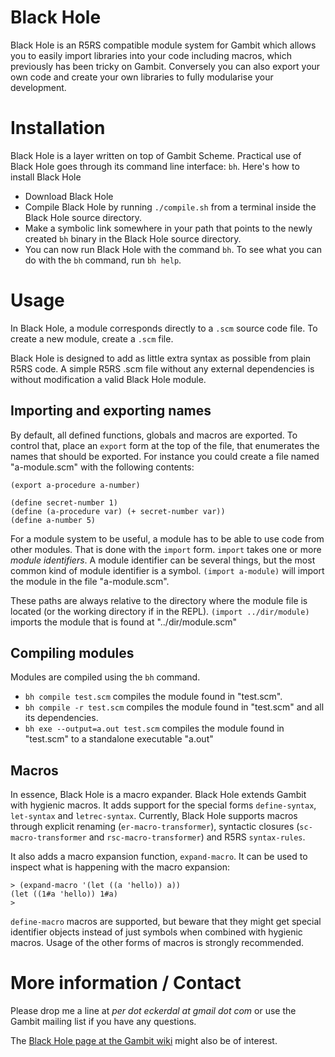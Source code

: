 # Black Hole

Black Hole is an R5RS compatible module system for Gambit which allows
you to easily import libraries into your code including macros, which
previously has been tricky on Gambit. Conversely you can also export
your own code and create your own libraries to fully modularise your
development.


# Installation

Black Hole is a layer written on top of Gambit Scheme. Practical use
of Black Hole goes through its command line interface: `bh`. Here's
how to install Black Hole

* Download Black Hole
* Compile Black Hole by running `./compile.sh` from a terminal inside
  the Black Hole source directory.
* Make a symbolic link somewhere in your path that points
  to the newly created `bh` binary in the Black Hole source
  directory.
* You can now run Black Hole with the command `bh`. To see what you
  can do with the `bh` command, run `bh help`.


# Usage

In Black Hole, a module corresponds directly to a `.scm` source code
file. To create a new module, create a `.scm` file.

Black Hole is designed to add as little extra syntax as possible from
plain R5RS code. A simple R5RS .scm file without any external
dependencies is without modification a valid Black Hole module.

## Importing and exporting names

By default, all defined functions, globals and macros are exported. To
control that, place an `export` form at the top of the file, that
enumerates the names that should be exported. For instance you could
create a file named "a-module.scm" with the following contents:

    (export a-procedure a-number)
    
    (define secret-number 1)
    (define (a-procedure var) (+ secret-number var))
    (define a-number 5)

For a module system to be useful, a module has to be able to use code
from other modules. That is done with the `import` form. `import`
takes one or more *module identifiers*. A module identifier can be
several things, but the most common kind of module identifier is a
symbol. `(import a-module)` will import the module in the file
"a-module.scm".

These paths are always relative to the directory where the module file
is located (or the working directory if in the REPL).
`(import ../dir/module)` imports the module that is found at
"../dir/module.scm"

## Compiling modules

Modules are compiled using the `bh` command.

* `bh compile test.scm` compiles the module found in "test.scm".
* `bh compile -r test.scm` compiles the module found in
   "test.scm" and all its dependencies.
* `bh exe --output=a.out test.scm` compiles the module
   found in "test.scm" to a standalone executable "a.out"

## Macros

In essence, Black Hole is a macro expander. Black Hole extends Gambit
with hygienic macros. It adds support for the special forms
`define-syntax`, `let-syntax` and `letrec-syntax`. Currently, Black
Hole supports macros through explicit renaming
(`er-macro-transformer`), syntactic closures (`sc-macro-transformer`
and `rsc-macro-transformer`) and R5RS `syntax-rules`.

It also adds a macro expansion function, `expand-macro`. It can be
used to inspect what is happening with the macro expansion:

    > (expand-macro '(let ((a 'hello)) a))
    (let ((1#a 'hello)) 1#a)
    > 

`define-macro` macros are supported, but beware that they might get
special identifier objects instead of just symbols when combined with
hygienic macros. Usage of the other forms of macros is strongly
recommended.

# More information / Contact

Please drop me a line at *per dot eckerdal at gmail dot com* or use
the Gambit mailing list if you have any questions.

The [Black Hole page at the Gambit
wiki](http://dynamo.iro.umontreal.ca/~gambit/wiki/index.php/Black_Hole)
might also be of interest.
